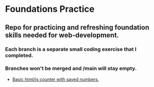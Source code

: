 # Foundations Practice
## Repo for practicing and refreshing foundation skills needed for web-development.
### Each branch is a separate small coding exercise that I completed. 
### Branches won't be merged and /main will stay empty. 



- [Basic html/js counter with saved numbers.](https://github.com/Dvdovina/FoundationsPractice/tree/simpleCounter) 
